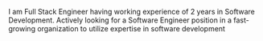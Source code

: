 I am Full Stack Engineer having
working experience of 2 years in 
Software Development. Actively
looking for a Software Engineer
position in a fast-growing
organization to utilize expertise
in software development

<!---
azampythionist/azampythionist is a ✨ special ✨ repository because its `README.md` (this file) appears on your GitHub profile.
You can click the Preview link to take a look at your changes.
--->
